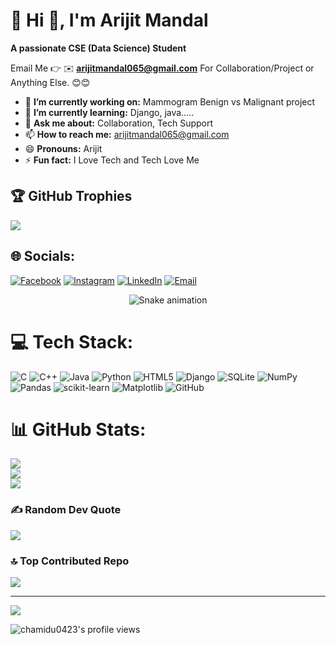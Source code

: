 # 💫 Hi 👋, I'm Arijit Mandal
**A passionate CSE (Data Science) Student**

Email Me 👉 ✉️ **arijitmandal065@gmail.com** For Collaboration/Project or Anything Else. 😊😊

- 🔭 **I’m currently working on:** Mammogram Benign vs Malignant project 
- 🌱 **I’m currently learning:** Django, java.....
- 💬 **Ask me about:** Collaboration, Tech Support
- 📫 **How to reach me:** arijitmandal065@gmail.com
- 😄 **Pronouns:** Arijit 
- ⚡ **Fun fact:** I Love Tech and Tech Love Me

## 🏆 GitHub Trophies
![](https://github-profile-trophy.vercel.app/?username=Arijit065&theme=radical&no-frame=false&no-bg=true&margin-w=4)


## 🌐 Socials:
[![Facebook](https://img.shields.io/badge/Facebook-%231877F2.svg?logo=Facebook&logoColor=white)](https://www.facebook.com/share/16PkUAHPZ7/utm_source=share_via&utm_content=profile&utm_medium=member_android)
[![Instagram](https://img.shields.io/badge/Instagram-%23E4405F.svg?logo=Instagram&logoColor=white)](https://www.instagram.com/ig__arijit_/)
[![LinkedIn](https://img.shields.io/badge/LinkedIn-%230077B5.svg?logo=linkedin&logoColor=white)](https://www.linkedin.com/in/arijit-mandal-094b4a35b/)
[![Email](https://img.shields.io/badge/Email-D14836?logo=gmail&logoColor=white)](mailto:arijitmandal065@gmail.com)

<!-- Snake Game Repo View -->

<div align="center">
  <img src="https://profile-readme-generator.com/assets/snake.svg" alt="Snake animation" />
</div>

# 💻 Tech Stack:
![C](https://img.shields.io/badge/c-%2300599C.svg?style=for-the-badge&logo=c&logoColor=white) ![C++](https://img.shields.io/badge/c++-%2300599C.svg?style=for-the-badge&logo=c%2B%2B&logoColor=white) ![Java](https://img.shields.io/badge/java-%23ED8B00.svg?style=for-the-badge&logo=openjdk&logoColor=white) ![Python](https://img.shields.io/badge/python-3670A0?style=for-the-badge&logo=python&logoColor=ffdd54) ![HTML5](https://img.shields.io/badge/html5-%23E34F26.svg?style=for-the-badge&logo=html5&logoColor=white) ![Django](https://img.shields.io/badge/django-%23092E20.svg?style=for-the-badge&logo=django&logoColor=white) ![SQLite](https://img.shields.io/badge/sqlite-%2307405e.svg?style=for-the-badge&logo=sqlite&logoColor=white) ![NumPy](https://img.shields.io/badge/numpy-%23013243.svg?style=for-the-badge&logo=numpy&logoColor=white) ![Pandas](https://img.shields.io/badge/pandas-%23150458.svg?style=for-the-badge&logo=pandas&logoColor=white) ![scikit-learn](https://img.shields.io/badge/scikit--learn-%23F7931E.svg?style=for-the-badge&logo=scikit-learn&logoColor=white) ![Matplotlib](https://img.shields.io/badge/Matplotlib-%23ffffff.svg?style=for-the-badge&logo=Matplotlib&logoColor=black) ![GitHub](https://img.shields.io/badge/github-%23121011.svg?style=for-the-badge&logo=github&logoColor=white)
# 📊 GitHub Stats:
![](https://github-readme-stats.vercel.app/api?username=Arijit065&theme=dark&hide_border=false&include_all_commits=true&count_private=false)<br/>
![](https://nirzak-streak-stats.vercel.app/?user=Arijit065&theme=dark&hide_border=false)<br/>
![](https://github-readme-stats.vercel.app/api/top-langs/?username=Arijit065&theme=dark&hide_border=false&include_all_commits=true&count_private=false&layout=compact)


### ✍️ Random Dev Quote
![](https://quotes-github-readme.vercel.app/api?type=horizontal&theme=radical)

### 🔝 Top Contributed Repo
![](https://github-contributor-stats.vercel.app/api?username=Arijit065&limit=5&theme=dark&combine_all_yearly_contributions=true)

---
[![](https://visitcount.itsvg.in/api?id=Arijit065&icon=0&color=0)](https://visitcount.itsvg.in)

<!-- Proudly created with GPRM ( https://gprm.itsvg.in ) -->

<img src="https://user-images.githubusercontent.com/74038190/212284100-561aa473-3905-4a80-b561-0d28506553ee.gif" alt="chamidu0423's profile views" />


